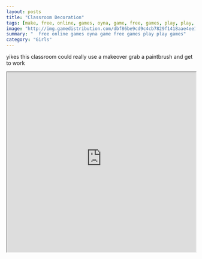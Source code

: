 ```yaml
---
layout: posts
title: "Classroom Decoration"
tags: [make, free, online, games, oyna, game, free, games, play, play, games]
image: "http://img.gamedistribution.com/dbf86be9cd9c4cb7829f1418aae4ee1b.jpg"
summary: "  free online games oyna game free games play play games"
category: "Girls"
---
```


yikes this classroom could really use a makeover grab a paintbrush and get to work

<iframe width="100%" height="480px;" src="http://flash.gamedistribution.com?game=dbf86be9cd9c4cb7829f1418aae4ee1b"></iframe>